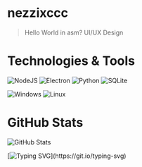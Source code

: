 # nezzixccc

> Hello World in asm?
> UI/UX Design  

# Technologies & Tools

![NodeJS](https://img.shields.io/badge/NodeJS-1e4273?style=for-the-badge&logo=node.js&logoColor=white)
![Electron](https://img.shields.io/badge/Electron-2b3a55?style=for-the-badge&logo=electron&logoColor=white)
![Python](https://img.shields.io/badge/Python-44273c?style=for-the-badge&logo=python&logoColor=white)
![SQLite](https://img.shields.io/badge/SQLite-3d2e40?style=for-the-badge&logo=sqlite&logoColor=white)

![Windows](https://img.shields.io/badge/Windows-2d333b?style=for-the-badge&logo=windows&logoColor=white)
![Linux](https://img.shields.io/badge/Linux-2d333b?style=for-the-badge&logo=linux&logoColor=white)

# GitHub Stats

<img src="https://github-readme-stats.vercel.app/api?username=nezzixccc&show_icons=true&hide_title=true&hide_border=true&bg_color=22272e&text_color=adbac7&icon_color=909dab&title_color=539bf5&ring_color=c96198" alt="GitHub Stats">

[![Typing SVG](https://readme-typing-svg.herokuapp.com?font=JetBrains+Mono&size=14&duration=3000&color=539BF5&center=true&vCenter=true&repeat=false&width=435&lines=Thanks+for+visiting!)](https://git.io/typing-svg)
